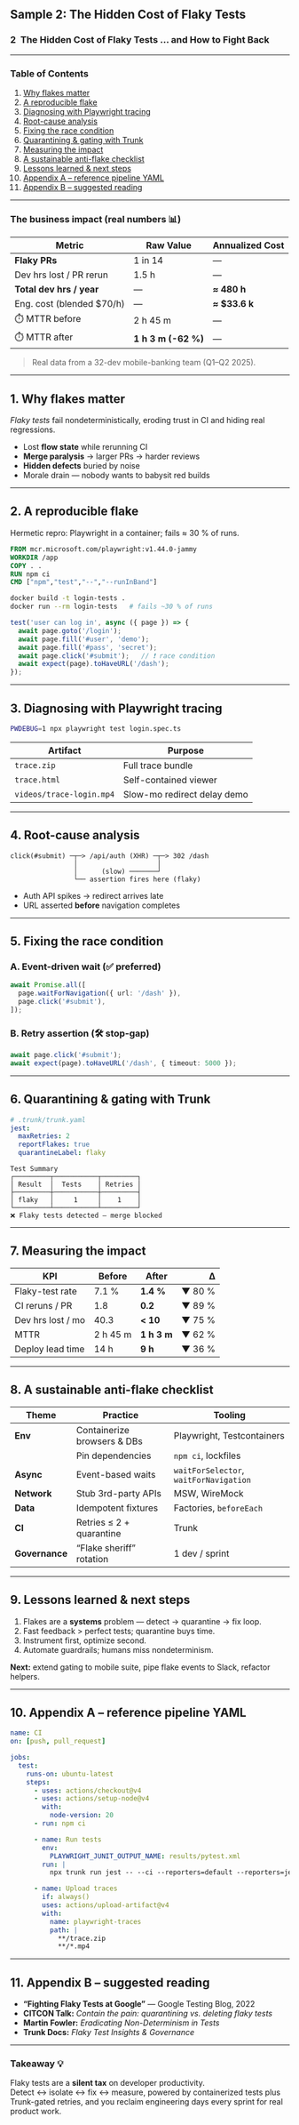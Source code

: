 ## Sample 2: The Hidden Cost of Flaky Tests

### 2 The Hidden Cost of Flaky Tests … and How to Fight Back


---

### Table of Contents
1. [Why flakes matter](#1-why-flakes-matter)  
2. [A reproducible flake](#2-a-reproducible-flake)  
3. [Diagnosing with Playwright tracing](#3-diagnosing-with-playwright-tracing)  
4. [Root-cause analysis](#4-root-cause-analysis)  
5. [Fixing the race condition](#5-fixing-the-race-condition)  
6. [Quarantining & gating with Trunk](#6-quarantining--gating-with-trunk)  
7. [Measuring the impact](#7-measuring-the-impact)  
8. [A sustainable anti-flake checklist](#8-a-sustainable-anti-flake-checklist)  
9. [Lessons learned & next steps](#9-lessons-learned--next-steps)  
10. [Appendix A – reference pipeline YAML](#10-appendix-a--reference-pipeline-yaml)  
11. [Appendix B – suggested reading](#11-appendix-b--suggested-reading)

---

### The business impact (real numbers 📊)

| Metric                      | Raw Value | Annualized Cost |
|-----------------------------|-----------|-----------------|
| **Flaky PRs**               | 1 in 14   | —               |
| Dev hrs lost / PR rerun     | 1.5 h     | —               |
| **Total dev hrs / year**    | —         | **≈ 480 h**     |
| Eng. cost (blended $70/h)   | —         | **≈ $33.6 k**   |
| ⏱️ MTTR before              | 2 h 45 m  | —               |
| ⏱️ MTTR after               | **1 h 3 m (-62 %)** | — |

> Real data from a 32-dev mobile-banking team (Q1–Q2 2025).

---

## 1. Why flakes matter

*Flaky tests* fail nondeterministically, eroding trust in CI and hiding real regressions.

* Lost **flow state** while rerunning CI  
* **Merge paralysis** → larger PRs → harder reviews  
* **Hidden defects** buried by noise  
* Morale drain — nobody wants to babysit red builds  

---

## 2. A reproducible flake

Hermetic repro: Playwright in a container; fails ≈ 30 % of runs.

```dockerfile
FROM mcr.microsoft.com/playwright:v1.44.0-jammy
WORKDIR /app
COPY . .
RUN npm ci
CMD ["npm","test","--","--runInBand"]
```

```bash
docker build -t login-tests .
docker run --rm login-tests   # fails ~30 % of runs
```

```ts
test('user can log in', async ({ page }) => {
  await page.goto('/login');
  await page.fill('#user', 'demo');
  await page.fill('#pass', 'secret');
  await page.click('#submit');   // ❗ race condition
  await expect(page).toHaveURL('/dash');
});
```

---

## 3. Diagnosing with Playwright tracing

```bash
PWDEBUG=1 npx playwright test login.spec.ts
```

| Artifact                 | Purpose                     |
|--------------------------|-----------------------------|
| `trace.zip`              | Full trace bundle           |
| `trace.html`             | Self-contained viewer       |
| `videos/trace-login.mp4` | Slow-mo redirect delay demo |

---

## 4. Root-cause analysis

```
click(#submit) ─┬─> /api/auth (XHR) ─┬─> 302 /dash
                │                    │
                │      (slow) ───────┘
                └── assertion fires here (flaky)
```

* Auth API spikes → redirect arrives late  
* URL asserted **before** navigation completes  

---

## 5. Fixing the race condition

### A. Event-driven wait (✅ preferred)

```ts
await Promise.all([
  page.waitForNavigation({ url: '/dash' }),
  page.click('#submit'),
]);
```

### B. Retry assertion (🛠 stop-gap)

```ts
await page.click('#submit');
await expect(page).toHaveURL('/dash', { timeout: 5000 });
```

---

## 6. Quarantining & gating with Trunk

```yaml
# .trunk/trunk.yaml
jest:
  maxRetries: 2
  reportFlakes: true
  quarantineLabel: flaky
```

```
Test Summary
┌─────────┬───────────┬─────────┐
│ Result  │  Tests    │ Retries │
├─────────┼───────────┼─────────┤
│ flaky   │     1     │    1    │
└─────────┴───────────┴─────────┘
❌ Flaky tests detected – merge blocked
```

---

## 7. Measuring the impact

| KPI               | Before | After | Δ      |
|-------------------|--------|-------|-------:|
| Flaky-test rate   | 7.1 %  | **1.4 %** | ▼ 80 % |
| CI reruns / PR    | 1.8    | **0.2** | ▼ 89 % |
| Dev hrs lost / mo | 40.3   | **< 10** | ▼ 75 % |
| MTTR              | 2 h 45 m | **1 h 3 m** | ▼ 62 % |
| Deploy lead time  | 14 h   | **9 h** | ▼ 36 % |

---

## 8. A sustainable anti-flake checklist

| Theme        | Practice                        | Tooling                  |
|--------------|---------------------------------|--------------------------|
| **Env**      | Containerize browsers & DBs     | Playwright, Testcontainers |
|              | Pin dependencies               | `npm ci`, lockfiles      |
| **Async**    | Event-based waits              | `waitForSelector`, `waitForNavigation` |
| **Network**  | Stub 3rd-party APIs            | MSW, WireMock            |
| **Data**     | Idempotent fixtures            | Factories, `beforeEach`  |
| **CI**       | Retries ≤ 2 + quarantine       | Trunk                    |
| **Governance** | “Flake sheriff” rotation     | 1 dev / sprint           |

---

## 9. Lessons learned & next steps

1. Flakes are a **systems** problem — detect → quarantine → fix loop.  
2. Fast feedback > perfect tests; quarantine buys time.  
3. Instrument first, optimize second.  
4. Automate guardrails; humans miss nondeterminism.

**Next:** extend gating to mobile suite, pipe flake events to Slack, refactor helpers.

---

## 10. Appendix A – reference pipeline YAML

```yaml
name: CI
on: [push, pull_request]

jobs:
  test:
    runs-on: ubuntu-latest
    steps:
      - uses: actions/checkout@v4
      - uses: actions/setup-node@v4
        with:
          node-version: 20
      - run: npm ci

      - name: Run tests
        env:
          PLAYWRIGHT_JUNIT_OUTPUT_NAME: results/pytest.xml
        run: |
          npx trunk run jest -- --ci --reporters=default --reporters=jest-junit

      - name: Upload traces
        if: always()
        uses: actions/upload-artifact@v4
        with:
          name: playwright-traces
          path: |
            **/trace.zip
            **/*.mp4
```

---

## 11. Appendix B – suggested reading

* **“Fighting Flaky Tests at Google”** — Google Testing Blog, 2022  
* **CITCON Talk:** _Contain the pain: quarantining vs. deleting flaky tests_  
* **Martin Fowler:** _Eradicating Non-Determinism in Tests_  
* **Trunk Docs:** _Flaky Test Insights & Governance_

---

### Takeaway 💡

Flaky tests are a **silent tax** on developer productivity.  
Detect ↔ isolate ↔ fix ↔ measure, powered by containerized tests plus Trunk-gated retries, and you reclaim engineering days every sprint for real product work.
